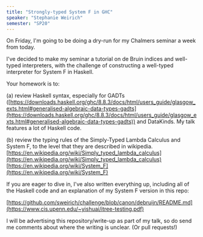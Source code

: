 ```yaml
---
title: "Strongly-typed System F in GHC"
speaker: "Stephanie Weirich"
semester: "SP20"
---
```


On Friday, I'm going to be doing a dry-run for my Chalmers seminar a week from today. 

I've decided to make my seminar a tutorial on de Bruin indices and well-typed interpreters, with the challenge of constructing a well-typed interpreter for System F in Haskell.

Your homework is to:

(a) review Haskell syntax, especially for GADTs ([https://downloads.haskell.org/ghc/8.8.3/docs/html/users_guide/glasgow_exts.html#generalised-algebraic-data-types-gadts](https://downloads.haskell.org/ghc/8.8.3/docs/html/users_guide/glasgow_exts.html#generalised-algebraic-data-types-gadts)) and DataKinds. My talk features a lot of Haskell code.

(b) review the typing rules of the Simply-Typed Lambda Calculus and System F,
to the level that they are described in wikipedia.
[https://en.wikipedia.org/wiki/Simply_typed_lambda_calculus](https://en.wikipedia.org/wiki/Simply_typed_lambda_calculus)
[https://en.wikipedia.org/wiki/System_F](https://en.wikipedia.org/wiki/System_F)

If you are eager to dive in, I've also written everything up, including all of the Haskell code and an explanation of my System F version in this repo:

[https://github.com/sweirich/challenge/blob/canon/debruijn/README.md](https://www.cis.upenn.edu/~yishuai/itree-testing.pdf)

I will be advertising this repository/write-up as part of my talk, so do send me comments about where the writing is unclear. (Or pull requests!)
